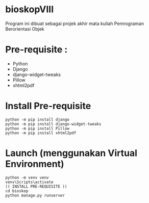 # bioskopVIII
Program ini dibuat sebagai projek akhir mata kuliah Pemrograman Berorientasi Objek

# Pre-requisite :
* Python
* Django
* django-widget-tweaks
* Pillow
* xhtml2pdf

# Install Pre-requisite
```
python -m pip install django
python -m pip install django-widget-tweaks
python -m pip install Pillow
python -m pip install xhtml2pdf
```

# Launch (menggunakan Virtual Environment)
```
python -m venv venv
venv\Scripts\activate
(( INSTALL PRE-REQUISITE ))
cd bioskop
python manage.py runserver
```

